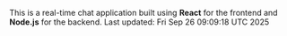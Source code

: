 This is a real-time chat application built using **React** for the frontend and **Node.js** for the backend.
Last updated: Fri Sep 26 09:09:18 UTC 2025
